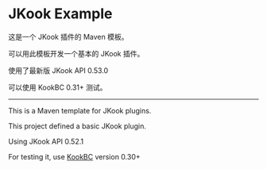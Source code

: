 # JKook Example

这是一个 JKook 插件的 Maven 模板。

可以用此模板开发一个基本的 JKook 插件。

使用了最新版 JKook API 0.53.0

可以使用 KookBC 0.31+ 测试。

---

This is a Maven template for JKook plugins.

This project defined a basic JKook plugin.

Using JKook API 0.52.1 

For testing it, use [KookBC](https://github.com/SNWCreations/KookBC) version 0.30+
